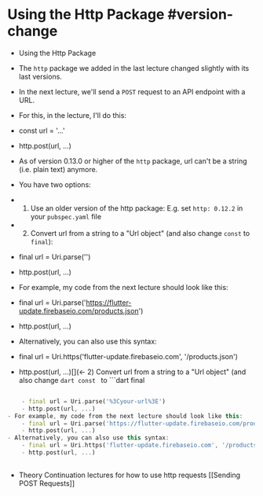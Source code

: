 # Using the Http Package #version-change 
-   Using the Http Package

-   The `http` package we added in the last lecture changed slightly with its last versions.

-   In the next lecture, we'll send a `POST` request to an API endpoint with a URL.

-   For this, in the lecture, I'll do this:

-   const url = '...'

-   http.post(url, ...)

-   As of version 0.13.0 or higher of the `http` package, url can't be a string (i.e. plain text) anymore.

-   You have two options:

-   1) Use an older version of the http package: E.g. set `http: 0.12.2` in your `pubspec.yaml` file

-   2) Convert url from a string to a "Url object" (and also change `const` to `final`):

-   final url = Uri.parse('')

-   http.post(url, ...)

-   For example, my code from the next lecture should look like this:

-   final url = Uri.parse('https://flutter-update.firebaseio.com/products.json')

-   http.post(url, ...)

-   Alternatively, you can also use this syntax:

-   final url = Uri.https('flutter-update.firebaseio.com', '/products.json')

-   http.post(url, ...)[](<- 2) Convert url from a string to a "Url object" (and also change ```dart
const
``` to ```dart final



```dart

    - final url = Uri.parse('%3Cyour-url%3E')
    - http.post(url, ...)
- For example, my code from the next lecture should look like this:
    - final url = Uri.parse('https://flutter-update.firebaseio.com/products.json')
    - http.post(url, ...)
- Alternatively, you can also use this syntax:
    - final url = Uri.https('flutter-update.firebaseio.com', '/products.json')
    - http.post(url, ...)
	
```

- Theory Continuation lectures for how to use http requests [[Sending POST Requests]]   
